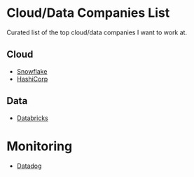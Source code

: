 # Cloud/Data Companies List
Curated list of the top cloud/data companies I want to work at.

## Cloud
- [Snowflake](https://www.snowflake.com/en/)
- [HashiCorp](https://www.hashicorp.com/careers)

## Data
- [Databricks](https://www.databricks.com/)

# Monitoring
- [Datadog](https://www.datadoghq.com/)
